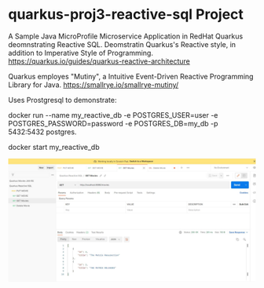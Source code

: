 # quarkus-proj3-reactive-sql Project

A Sample Java MicroProfile Microservice Application in RedHat Quarkus deomnstrating Reactive SQL. Deomstratin Quarkus's Reactive style, in addition to Imperative Style of Programming.
https://quarkus.io/guides/quarkus-reactive-architecture

Quarkus employes "Mutiny", a Intuitive Event-Driven Reactive Programming Library for Java.
https://smallrye.io/smallrye-mutiny/

Uses Prostgresql to demonstrate:

docker run --name my_reactive_db -e POSTGRES_USER=user -e POSTGRES_PASSWORD=password -e POSTGRES_DB=my_db -p 5432:5432 postgres.

docker start my_reactive_db

![This is an image](https://github.com/pranavnayak/quarkus-proj3-reactive-sql/blob/main/Capture.JPG)
